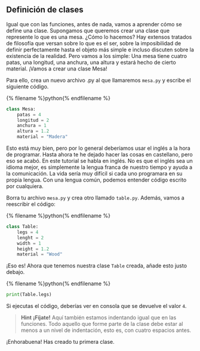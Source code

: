 ## Definición de clases

Igual que con las funciones, antes de nada, vamos a aprender cómo se define una clase. Supongamos que queremos crear una clase que represente lo que es una mesa. ¿Cómo lo hacemos? Hay extensos tratados de filosofía que versan sobre lo que es el ser, sobre la imposibilidad de definir perfectamente hasta el objeto más simple e incluso discuten sobre la existencia de la realidad. Pero vamos a los simple: Una mesa tiene cuatro patas, una longitud, una anchura, una altura y estará hecho de cierto material. ¡Vamos a crear una clase Mesa!

Para ello, crea un nuevo archivo .py al que llamaremos `mesa.py` y escribe el siguiente código.

{% filename %}python{% endfilename %}
```python
class Mesa:
    patas = 4
    longitud = 2
    anchura = 1
    altura = 1.2
    material = "Madera"
```

Esto está muy bien, pero por lo general deberíamos usar el inglés a la hora de programar. Hasta ahora te he dejado hacer las cosas en castellano, pero eso se acabó. En este tutorial se habla en inglés. No es que el inglés sea un idioma mejor, es simplemente la lengua franca de nuestro tiempo y ayuda a la comunicación. La vida sería muy difícil si cada uno programara en su propia lengua. Con una lengua común, podemos entender código escrito por cualquiera.

Borra tu archivo `mesa.py` y crea otro llamado `table.py`. Además, vamos a reescribir el código:

{% filename %}python{% endfilename %}
```python
class Table:
    legs = 4
    lenght = 2
    width = 1
    height = 1.2
    material = "Wood"
```

¡Eso es! Ahora que tenemos nuestra clase `Table` creada, añade esto justo debajo. 

{% filename %}python{% endfilename %}
```python
print(Table.legs)
```

Si ejecutas el código, deberías ver en consola que se devuelve el valor `4`.

> **Hint** **¡Fíjate!** Aquí también estamos indentando igual que en las funciones. Todo aquello que forme parte de la clase debe estar al menos a un nivel de indentación, esto es, con cuatro espacios antes. 


¡Enhorabuena! Has creado tu primera clase. 
